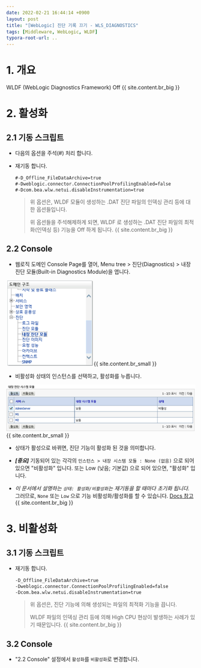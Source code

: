 ```yaml
---
date: 2022-02-21 16:44:14 +0900
layout: post
title: "[WebLogic] 진단 기록 끄기 - WLS_DIAGNOSTICS"
tags: [Middleware, WebLogic, WLDF]
typora-root-url: ..
---
```


# 1. 개요

WLDF (WebLogic Diagnostics Framework) Off
{{ site.content.br_big }}
# 2. 활성화

## 2.1 기동 스크립트

* 다음의 옵션을 주석(#) 처리 합니다.

* 재기동 합니다.

  ```
  #-D_Offline_FileDataArchive=true
  #-Dweblogic.connector.ConnectionPoolProfilingEnabled=false
  #-Dcom.bea.wlw.netui.disableInstrumentation=true
  ```

  > 위 옵션은, WLDF 모듈이 생성하는 .DAT 진단 파일의 인덱싱 관리 등에 대한 옵션들입니다.
  >
  > 위 옵션들을 주석해제하게 되면, WLDF 로 생성하는 .DAT 진단 파일의 최적화(인덱싱 등) 기능을 Off 하게 됩니다.
{{ site.content.br_big }}
## 2.2 Console

* 웹로직 도메인 Console Page를 열어,
  Menu tree > 진단(Diagnostics) > 내장 진단 모듈(Built-in Diagnostics Module)을 엽니다.

![How-To-Disable-WLDF_1](/../assets_copy/posts/images/WebLogic/How-To-Disable-WLDF_1.png){{ site.content.br_small }}
* 비활성화 상태의 인스턴스를 선택하고, 활성화를 누릅니다.

![How-To-Disable-WLDF_2](/../assets_copy/posts/images/WebLogic/How-To-Disable-WLDF_2.png){{ site.content.br_small }}
* 상태가 활성으로 바뀌면, 진단 기능이 활성화 된 것을 의미합니다.

* ***[중요]*** 기동되어 있는 각각의 `인스턴스 > 내장 시스템 모듈 : None (없음)` 으로 되어 있으면
  "비활성화" 입니다.
  또는 Low (낮음; 기본값) 으로 되어 있으면, "활성화" 입니다.
* *이 문서에서 설명하는 `상태: 활성화/비활성화`는 재기동을 할 때마다 초기화 됩니다.*
  그러므로, `None` 또는 `Low` 으로 기능 비활성화/활성화를 할 수 있습니다.
  [Docs 참고](https://docs.oracle.com/middleware/1212/wls/WLDFC/using_builtin_diag_modules.htm#WLDF)
{{ site.content.br_big }}
# 3. 비활성화

## 3.1 기동 스크립트

* 재기동 합니다.

  ```
  -D_Offline_FileDataArchive=true
  -Dweblogic.connector.ConnectionPoolProfilingEnabled=false
  -Dcom.bea.wlw.netui.disableInstrumentation=true
  ```

  > 위 옵션은, 진단 기능에 의해 생성되는 파일의 최적화 기능을 끕니다.
  >
  > WLDF 파일의 인덱싱 관리 등에 의해 High CPU 현상이 발생하는 사례가 있기 때문입니다.
{{ site.content.br_big }}
## 3.2 Console

* "2.2 Console" 설정에서 `활성화`를 `비활성화`로 변경합니다.
